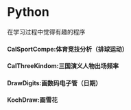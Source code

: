 # Python
在学习过程中觉得有趣的程序

#### CalSportCompe:体育竞技分析（排球运动）
#### CalThreeKindom:三国演义人物出场频率
#### DrawDigits:画数码电子管（日期）
#### KochDraw:画雪花

